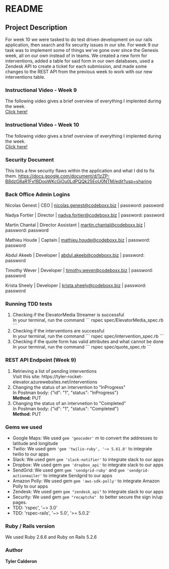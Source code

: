 # README

## Project Description
For week 10 we were tasked to do test driven development on our rails application, then search and fix security issues in our site.
For week 9 our task was to implement some of things we've gone over since the Genesis week, all on our own instead of in teams.
We created a new form for interventions, added a table for said form in our own databases, used a Zendesk API to create a ticket for each submission,
and made some changes to the REST API from the previous week to work with our new interventions table.

### Instructional Video - Week 9
The following video gives a brief overview of everything I implented during the week.<br />
<a href="https://youtu.be/5n7PS9SMAXw">Click here!</a>

### Instructional Video - Week 10
The following video gives a brief overview of everything I implented during the week.<br />
<a href="https://youtu.be/vABbr4kFejU">Click here!</a>

### Security Document
This lists a few security flaws within the application and what I did to fix them.
https://docs.google.com/document/d/1zZP-B8dzG8aR1FxfBDooWKcGiOu0LdPQQk25EoU0NTM/edit?usp=sharing

### Back Office Admin Logins
Nicolas Genest | CEO | nicolas.genest@codeboxx.biz | password: password

Nadya Fortier | Director | nadya.fortier@codeboxx.biz | password: password

Martin Chantal | Director Assistant | martin.chantal@codeboxx.biz | password: password

Mathieu Houde | Captain | mathieu.houde@codeboxx.biz | password: password

Abdul Akeeb | Developer | abdul.akeeb@codeboxx.biz | password: password

Timothy Wever | Developer | timothy.wever@codeboxx.biz | password: password

Krista Sheely | Developer | krista.sheely@codeboxx.biz | password: password 

### Running TDD tests
<ol>
  <li>Checking if the ElevatorMedia Streamer is successful</li>
  In your terminal, run the command ``` rspec spec/ElevatorMedia_spec.rb ```
  <li>Checking if the interventions are successful</li>
  In your terminal, run the command ``` rspec spec/intervention_spec.rb ```
  <li>Checking if the quote form has valid attributes and what cannot be done</li>
  In your terminal, run the command ``` rspec spec/quote_spec.rb ```
</ol>

### REST API Endpoint (Week 9)
<ol>
  <li>Retrieving a list of pending interventions</li>
  Visit this site: https://tyler-rocket-elevator.azurewebsites.net/interventions
  <li>Changing the status of an intervention to "InProgress"</li>
  In Postman body: {"id": "1", "status": "InProgress"}<br />
  <strong>Method:</strong> PUT
  <li>Changing the status of an intervnetion to "Completed"</li>
  In Postman body: {"id": "1", "status": "Completed"}<br />
  <strong>Method:</strong> PUT
</ol>

### Gems we used
- Google Maps: We used ``` gem 'geocoder' ``` m to convert the addresses to latitude and longitude
- Twilio: We used gem ``` 'gem 'twilio-ruby', '~> 5.61.0' ``` to integrate twilio to our apps
- Slack: We used gem ``` gem 'slack-notifier' ``` to integrate slack to our apps
- Dropbox: We used gem ``` gem 'dropbox_api' ``` to integrate slack to our apps
- SendGrid: We used gem ``` gem 'sendgrid-ruby' ``` and ``` gem 'sendgrid-actionmailer' ```  to integrate Sendgrid to our apps
- Amazon Polly: We used gem ``` gem 'aws-sdk-polly' ``` to integrate Amazon Polly to our apps
- Zendesk: We used gem ``` gem "zendesk_api" ``` to integrate slack to our apps
- Security: We used gem ```gem "recaptcha" ``` to better secure the sign in/up pages.
- TDD: 'rspec', '~> 3.0'
- TDD: 'rspec-rails', '~> 5.0', '>= 5.0.2'


### Ruby / Rails version
We used Ruby 2.6.6 and Ruby on Rails 5.2.6

### Author
<strong>Tyler Calderon</strong>
